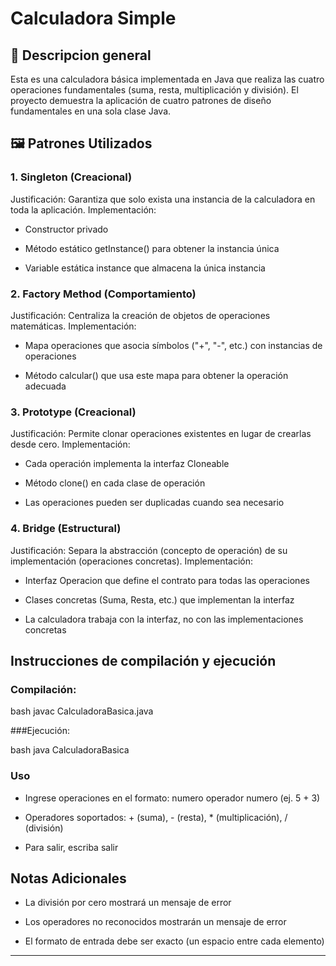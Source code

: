 # Calculadora Simple

## 📌 Descripcion general  

Esta es una calculadora básica implementada en Java que realiza las cuatro operaciones fundamentales (suma, resta, multiplicación y división). El proyecto demuestra la aplicación de cuatro patrones de diseño fundamentales en una sola clase Java.


## 🖼️ Patrones Utilizados

### 1. Singleton (Creacional)
Justificación: Garantiza que solo exista una instancia de la calculadora en toda la aplicación.
Implementación:

- Constructor privado

- Método estático getInstance() para obtener la instancia única

- Variable estática instance que almacena la única instancia

### 2. Factory Method (Comportamiento)
Justificación: Centraliza la creación de objetos de operaciones matemáticas.
Implementación:

- Mapa operaciones que asocia símbolos ("+", "-", etc.) con instancias de operaciones

- Método calcular() que usa este mapa para obtener la operación adecuada


### 3. Prototype (Creacional)
Justificación: Permite clonar operaciones existentes en lugar de crearlas desde cero.
Implementación:

- Cada operación implementa la interfaz Cloneable

- Método clone() en cada clase de operación

- Las operaciones pueden ser duplicadas cuando sea necesario

### 4. Bridge (Estructural)
Justificación: Separa la abstracción (concepto de operación) de su implementación (operaciones concretas).
Implementación:

- Interfaz Operacion que define el contrato para todas las operaciones

- Clases concretas (Suma, Resta, etc.) que implementan la interfaz

- La calculadora trabaja con la interfaz, no con las implementaciones concretas

## Instrucciones de compilación y ejecución

### Compilación:

bash
javac CalculadoraBasica.java

###Ejecución:

bash
java CalculadoraBasica

### Uso
- Ingrese operaciones en el formato: numero operador numero (ej. 5 + 3)

- Operadores soportados: + (suma), - (resta), * (multiplicación), / (división)

- Para salir, escriba salir

## Notas Adicionales


- La división por cero mostrará un mensaje de error

- Los operadores no reconocidos mostrarán un mensaje de error

- El formato de entrada debe ser exacto (un espacio entre cada elemento)

----
